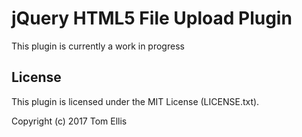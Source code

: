 # jQuery HTML5 File Upload Plugin

This plugin is currently a work in progress

## License

This plugin is licensed under the MIT License (LICENSE.txt).

Copyright (c) 2017 Tom Ellis
